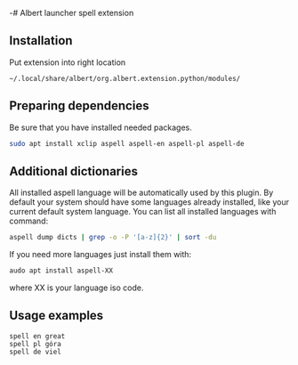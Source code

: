 -# Albert launcher spell extension


## Installation
Put extension into right location
```
~/.local/share/albert/org.albert.extension.python/modules/
```

## Preparing dependencies

Be sure that you have installed needed packages.
```bash
sudo apt install xclip aspell aspell-en aspell-pl aspell-de
```

## Additional dictionaries

All installed aspell language will be automatically used by this plugin. By default your system should have some languages already installed, like your current default system language. You can list all installed languages with command:
```bash
aspell dump dicts | grep -o -P '[a-z]{2}' | sort -du
```
If you need more languages just install them with:
```bash
audo apt install aspell-XX
```
where XX is your language iso code.

## Usage examples
```
spell en great
spell pl góra
spell de viel
```
